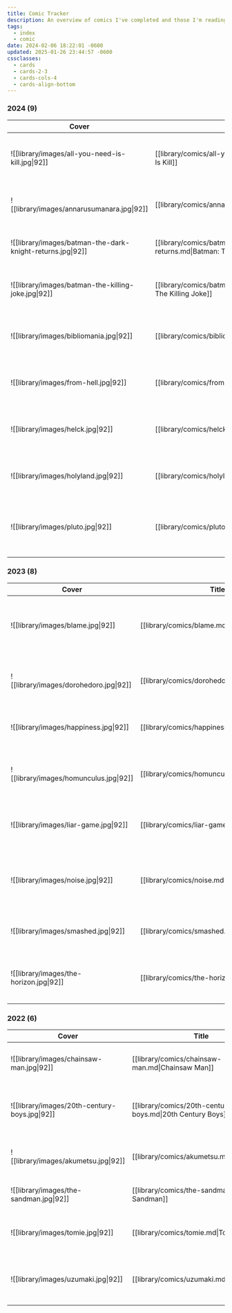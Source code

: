 ```yaml
---
title: Comic Tracker
description: An overview of comics I've completed and those I'm reading.
tags:
  - index
  - comic
date: 2024-02-06 18:22:01 -0600
updated: 2025-01-26 23:44:57 -0600
cssclasses:
  - cards
  - cards-2-3
  - cards-cols-4
  - cards-align-bottom
---
```


### 2024 (9)

| Cover                                                      | Title                                                                                 | Author                             | Published | Pages          | Genre                                                                             | Status    | Rating     |
| ---------------------------------------------------------- | ------------------------------------------------------------------------------------- | ---------------------------------- | --------- | -------------- | --------------------------------------------------------------------------------- | --------- | ---------- |
| ![[library/images/all-you-need-is-kill.jpg\|92]]           | [[library/comics/all-you-need-is-kill.md\|All You Need Is Kill]]                      | Hiroshi Sakurazaka, Yoshitoshi Abe | 2014      | 17 chapter(s)  | <ul><li>Science Fiction</li><li>Action</li><li>Adventure</li></ul>                | Completed | 🌕🌕🌕🌕🌑 |
| ![[library/images/annarusumanara.jpg\|92]]                 | [[library/comics/annarusumanara.md\|Annarusumanara]]                                  | Il-Kwon Ha                         | 2010      | 27 chapter(s)  | <ul><li>Mystery</li><li>Psychological</li><li>Drama</li></ul>                     | Completed | 🌕🌕🌕🌕🌑 |
| ![[library/images/batman-the-dark-knight-returns.jpg\|92]] | [[library/comics/batman-the-dark-knight-returns.md\|Batman: The Dark Knight Returns]] | Frank Miller                       | 1986      | 4 chapter(s)   | <ul><li>Crime</li><li>Mystery</li><li>Thriller</li></ul>                          | Completed | 🌕🌕🌕🌕🌗 |
| ![[library/images/batman-the-killing-joke.jpg\|92]]        | [[library/comics/batman-the-killing-joke.md\|Batman: The Killing Joke]]               | Alan Moore                         | 1988      | 1 chapter(s)   | <ul><li>Crime</li><li>Fantasy</li><li>Thriller</li></ul>                          | Completed | 🌕🌕🌕🌗🌑 |
| ![[library/images/bibliomania.jpg\|92]]                    | [[library/comics/bibliomania.md\|Bibliomania]]                                        | Macchiro,  Oobaru                  | 2016      | 12 chapter(s)  | <ul><li>Fantasy</li><li>Horror</li><li>Psychological</li><li>Adventure</li></ul>  | Completed | 🌕🌕🌕🌕🌕 |
| ![[library/images/from-hell.jpg\|92]]                      | [[library/comics/from-hell.md\|From Hell]]                                            | Alan Moore, Eddie Campbell         | 1999      | 16 chapter(s)  | <ul><li>Crime</li><li>Historical</li><li>Mystery</li></ul>                        | Completed | 🌕🌕🌕🌕🌑 |
| ![[library/images/helck.jpg\|92]]                          | [[library/comics/helck.md\|Helck]]                                                    | Nanaki Nanao                       | 2014      | 111 chapter(s) | <ul><li>Adventure</li><li>Fantasy</li><li>Mystery</li><li>Action</li></ul>        | Completed | 🌕🌕🌕🌕🌑 |
| ![[library/images/holyland.jpg\|92]]                       | [[library/comics/holyland.md\|Holyland]]                                              | Kouji Mori                         | 2000      | 182 chapter(s) | <ul><li>Action</li><li>Psychological</li><li>Drama</li></ul>                      | Completed | 🌕🌕🌕🌕🌑 |
| ![[library/images/pluto.jpg\|92]]                          | [[library/comics/pluto.md\|Pluto]]                                                    | Naoki Urasawa                      | 2003      | 65 chapter(s)  | <ul><li>Mystery</li><li>Thriller</li><li>Science Fiction</li><li>Action</li></ul> | Completed | 🌕🌕🌕🌕🌑 |

### 2023 (8)

| Cover                                   | Title                                          | Author          | Published | Pages          | Genre                                                                                     | Status    | Rating     |
| --------------------------------------- | ---------------------------------------------- | --------------- | --------- | -------------- | ----------------------------------------------------------------------------------------- | --------- | ---------- |
| ![[library/images/blame.jpg\|92]]       | [[library/comics/blame.md\|BLAME!]]            | Nihei Tsutomu   | 1997      | 66 chapter(s)  | <ul><li>Action</li><li>Cyberpunk</li><li>Psychological</li><li>Post-Apocalyptic</li></ul> | Completed | 🌕🌕🌕🌕🌕 |
| ![[library/images/dorohedoro.jpg\|92]]  | [[library/comics/dorohedoro.md\|Dorohedoro]]   | Q Hayashida     | 2000      | 190 chapter(s) | <ul><li>Action</li><li>Dark Fantasy</li><li>Horror</li><li>Comedy</li></ul>               | Completed | 🌕🌕🌕🌕🌕 |
| ![[library/images/happiness.jpg\|92]]   | [[library/comics/happiness.md\|Happiness]]     | Shuzo Oshimi    | 2015      | 50 chapter(s)  | <ul><li>Dark Fantasy</li><li>Supernatural</li><li>Drama</li></ul>                         | Completed | 🌕🌕🌕🌑🌑 |
| ![[library/images/homunculus.jpg\|92]]  | [[library/comics/homunculus.md\|Homunculus]]   | Hideo Yamamoto  | 2003      | 166 chapter(s) | <ul><li>Psychological</li><li>Horror</li><li>Supernatural</li><li>Drama</li></ul>         | Completed | 🌕🌕🌕🌗🌑 |
| ![[library/images/liar-game.jpg\|92]]   | [[library/comics/liar-game.md\|Liar Game]]     | Shinobu Kaitani | 2005      | 203 chapter(s) | <ul><li>Psychological</li><li>Thriller</li><li>Mystery</li><li>Drama</li></ul>            | Completed | 🌕🌕🌑🌑🌑 |
| ![[library/images/noise.jpg\|92]]       | [[library/comics/noise.md\|NOiSE]]             | Nihei Tsutomu   | 2000      | 8 chapter(s)   | <ul><li>Action</li><li>Science Fiction</li><li>Post-Apocalyptic</li></ul>                 | Completed | 🌕🌕🌕🌗🌑 |
| ![[library/images/smashed.jpg\|92]]     | [[library/comics/smashed.md\|Smashed]]         | Junji Ito       | 2019      | 13 chapter(s)  | <ul><li>Horror</li><li>Fantasy</li><li>Supernatural</li></ul>                             | Completed | 🌕🌕🌕🌑🌑 |
| ![[library/images/the-horizon.jpg\|92]] | [[library/comics/the-horizon.md\|The Horizon]] | Ji-hun Jeong    | 2016      | 21 chapter(s)  | <ul><li>Horror</li><li>Psychological</li><li>Dystopia</li><li>Drama</li></ul>             | Completed | 🌕🌕🌕🌕🌕 |

### 2022 (6)

| Cover                                         | Title                                                      | Author           | Published | Pages          | Genre                                                                               | Status    | Rating     |
| --------------------------------------------- | ---------------------------------------------------------- | ---------------- | --------- | -------------- | ----------------------------------------------------------------------------------- | --------- | ---------- |
| ![[library/images/chainsaw-man.jpg\|92]]      | [[library/comics/chainsaw-man.md\|Chainsaw Man]]           | Tatsuki Fujimoto | 2018      | -1 chapter(s)  | <ul><li>Action</li><li>Dark Fantasy</li><li>Comedy</li></ul>                        | Reading   | 🌑🌑🌑🌑🌑 |
| ![[library/images/20th-century-boys.jpg\|92]] | [[library/comics/20th-century-boys.md\|20th Century Boys]] | Naoki Urasawa    | 1999      | 265 chapter(s) | <ul><li>Mystery</li><li>Thriller</li><li>Science Fiction</li></ul>                  | Completed | 🌕🌕🌕🌕🌑 |
| ![[library/images/akumetsu.jpg\|92]]          | [[library/comics/akumetsu.md\|Akumetsu]]                   | Yoshiaki Tabata  | 2002      | 162 chapter(s) | <ul><li>Action</li><li>Drama</li><li>Mystery</li></ul>                              | Completed | 🌕🌕🌕🌑🌑 |
| ![[library/images/the-sandman.jpg\|92]]       | [[library/comics/the-sandman.md\|The Sandman]]             | Neil Gaiman      | 1989      | 75 chapter(s)  | <ul><li>Dark Fantasy</li><li>Horror</li></ul>                                       | Completed | 🌕🌕🌕🌕🌕 |
| ![[library/images/tomie.jpg\|92]]             | [[library/comics/tomie.md\|Tomie]]                         | Junji Ito        | 1987      | 20 chapter(s)  | <ul><li>Supernatural</li><li>Psychological</li><li>Horror</li></ul>                 | Completed | 🌕🌕🌕🌑🌑 |
| ![[library/images/uzumaki.jpg\|92]]           | [[library/comics/uzumaki.md\|Uzumaki]]                     | Junji Ito        | 2000      | 19 chapter(s)  | <ul><li>Horror</li><li>Supernatural</li><li>Psychological</li><li>Mystery</li></ul> | Completed | 🌕🌕🌕🌕🌕 |

